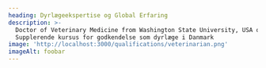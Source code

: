 ```yaml
---
heading: Dyrlægeekspertise og Global Erfaring
description: >-
  Doctor of Veterinary Medicine from Washington State University, USA og
  Supplerende kursus for godkendelse som dyrlæge i Danmark
image: 'http://localhost:3000/qualifications/veterinarian.png'
imageAlt: foobar
---
```



